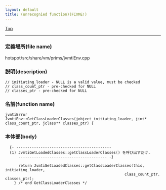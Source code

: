 ```yaml
---
layout: default
title: (unrecognied function)(FIXME!)
---
```

[Top](../index.html)

--- 
### 定義場所(file name)
hotspot/src/share/vm/prims/jvmtiEnv.cpp
### 説明(description)

```
// initiating_loader - NULL is a valid value, must be checked
// class_count_ptr - pre-checked for NULL
// classes_ptr - pre-checked for NULL
```

### 名前(function name)
```
jvmtiError
JvmtiEnv::GetClassLoaderClasses(jobject initiating_loader, jint* class_count_ptr, jclass** classes_ptr) {
```

### 本体部(body)
```
  {- -------------------------------------------
  (1) JvmtiGetLoadedClasses::getClassLoaderClasses() を呼び出すだけ.
      ---------------------------------------- -}

	  return JvmtiGetLoadedClasses::getClassLoaderClasses(this, initiating_loader,
	                                                  class_count_ptr, classes_ptr);
	} /* end GetClassLoaderClasses */
	
```


